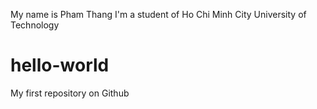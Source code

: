 My name is Pham Thang
I'm a student of Ho Chi Minh City University of Technology
# hello-world
My first repository on Github
